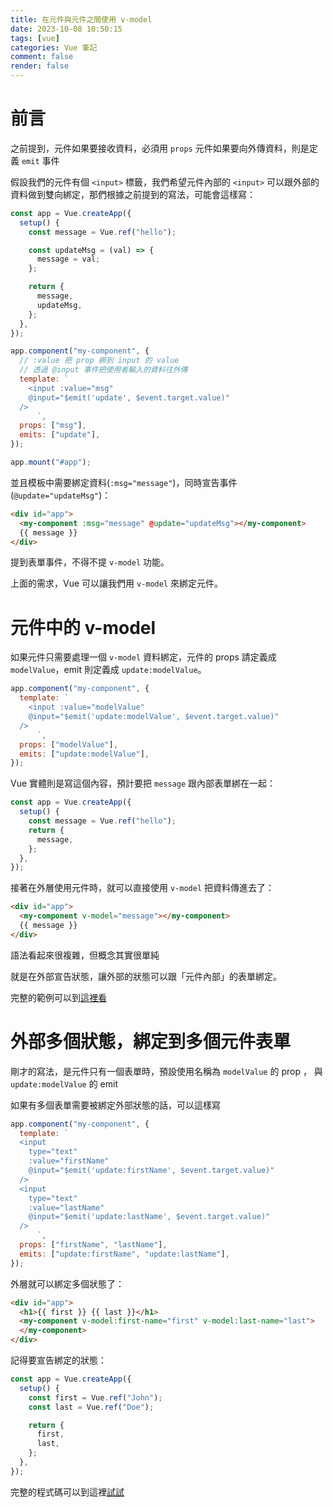 ```yaml
---
title: 在元件與元件之間使用 v-model
date: 2023-10-08 10:50:15
tags: [vue]
categories: Vue 筆記
comment: false
render: false
---
```

# 前言

之前提到，元件如果要接收資料，必須用 `props`
元件如果要向外傳資料，則是定義 `emit` 事件

假設我們的元件有個 `<input>` 標籤，我們希望元件內部的 `<input>` 可以跟外部的資料做到雙向綁定，那們根據之前提到的寫法，可能會這樣寫：

```js
const app = Vue.createApp({
  setup() {
    const message = Vue.ref("hello");

    const updateMsg = (val) => {
      message = val;
    };

    return {
      message,
      updateMsg,
    };
  },
});

app.component("my-component", {
  // :value 把 prop 綁到 input 的 value
  // 透過 @input 事件把使用者輸入的資料往外傳
  template: `
    <input :value="msg"
    @input="$emit('update', $event.target.value)"
  />
      `,
  props: ["msg"],
  emits: ["update"],
});

app.mount("#app");
```

並且模板中需要綁定資料(`:msg="message"`)，同時宣告事件(`@update="updateMsg"`)：

```html
<div id="app">
  <my-component :msg="message" @update="updateMsg"></my-component>
  {{ message }}
</div>
```

提到表單事件，不得不提 `v-model` 功能。

上面的需求，Vue 可以讓我們用 `v-model` 來綁定元件。

# 元件中的 v-model

如果元件只需要處理一個 `v-model` 資料綁定，元件的 props 請定義成 `modelValue`，emit 則定義成 `update:modelValue`。

```js
app.component("my-component", {
  template: `
    <input :value="modelValue"
    @input="$emit('update:modelValue', $event.target.value)"
  />
      `,
  props: ["modelValue"],
  emits: ["update:modelValue"],
});
```

Vue 實體則是寫這個內容，預計要把 `message` 跟內部表單綁在一起：

```js
const app = Vue.createApp({
  setup() {
    const message = Vue.ref("hello");
    return {
      message,
    };
  },
});
```

接著在外層使用元件時，就可以直接使用 `v-model` 把資料傳進去了：

```html
<div id="app">
  <my-component v-model="message"></my-component>
  {{ message }}
</div>
```

語法看起來很複雜，但概念其實很單純

就是在外部宣告狀態，讓外部的狀態可以跟「元件內部」的表單綁定。

完整的範例可以到[這裡看](https://jsfiddle.net/imall/kdpo5qyc/39/)


# 外部多個狀態，綁定到多個元件表單

剛才的寫法，是元件只有一個表單時，預設使用名稱為 `modelValue` 的 prop ， 與 `update:modelValue` 的 emit

如果有多個表單需要被綁定外部狀態的話，可以這樣寫

```js
app.component("my-component", {
  template: `
  <input
    type="text"
    :value="firstName"
    @input="$emit('update:firstName', $event.target.value)"
  />
  <input
    type="text"
    :value="lastName"
    @input="$emit('update:lastName', $event.target.value)"
  />
      `,
  props: ["firstName", "lastName"],
  emits: ["update:firstName", "update:lastName"],
});
```

外層就可以綁定多個狀態了：

```html
<div id="app">
  <h1>{{ first }} {{ last }}</h1>
  <my-component v-model:first-name="first" v-model:last-name="last">
  </my-component>
</div>
```

記得要宣告綁定的狀態：

```js
const app = Vue.createApp({
  setup() {
    const first = Vue.ref("John");
    const last = Vue.ref("Doe");

    return {
      first,
      last,
    };
  },
});
```

完整的程式碼可以到這裡[試試](https://jsfiddle.net/imall/kdpo5qyc/35/)
